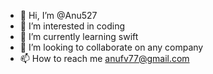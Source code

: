 - 👋 Hi, I’m @Anu527
- 👀 I’m interested in coding 
- 🌱 I’m currently learning swift
- 💞️ I’m looking to collaborate on any company 
- 📫 How to reach me anufv77@gmail.com

<!---
Anu527/Anu527 is a ✨ special ✨ repository because its `README.md` (this file) appears on your GitHub profile.
You can click the Preview link to take a look at your changes.
--->
